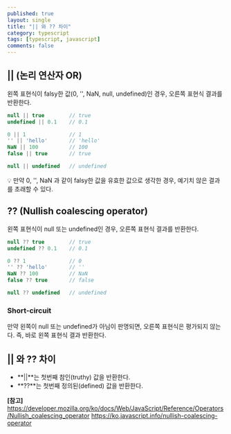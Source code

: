 ```yaml
---
published: true
layout: single
title: "|| 와 ?? 차이"
category: typescript
tags: [typescript, javascript]
comments: false
---
```


## || (논리 연산자 OR)
왼쪽 표현식이 falsy한 값(0, '', NaN, null, undefined)인 경우, 오른쪽 표현식 결과를 반환한다.

```javascript
null || true        // true
undefined || 0.1    // 0.1

0 || 1              // 1
'' || 'hello'       // 'hello'
NaN || 100          // 100
false || true       // true

null || undefined   // undefined
```

:bulb: 만약 0, '', NaN 과 같이 falsy한 값을 유효한 값으로 생각한 경우, 예기치 않은 결과를 초래할 수 있다.

## ?? (Nullish coalescing operator)
왼쪽 표현식이 null 또는 undefined인 경우, 오른쪽 표현식 결과를 반환한다.

```javascript
null ?? true        // true
undefined ?? 0.1    // 0.1

0 ?? 1              // 0
'' ?? 'hello'       // ''
NaN ?? 100          // NaN
false ?? true       // false

null ?? undefined   // undefined
```

### Short-circuit
만약 왼쪽이 null 또는 undefined가 아님이 판명되면, 오른쪽 표현식은 평가되지 않는다. 즉, 바로 왼쪽 표현식 결과 반환한다.

## || 와 ?? 차이 
- **||**는 첫번째 참인(truthy) 값을 반환한다.
- **??**는 첫번째 정의된(defined) 값을 반환한다.

**[참고]**  
<https://developer.mozilla.org/ko/docs/Web/JavaScript/Reference/Operators/Nullish_coalescing_operator>
<https://ko.javascript.info/nullish-coalescing-operator>
